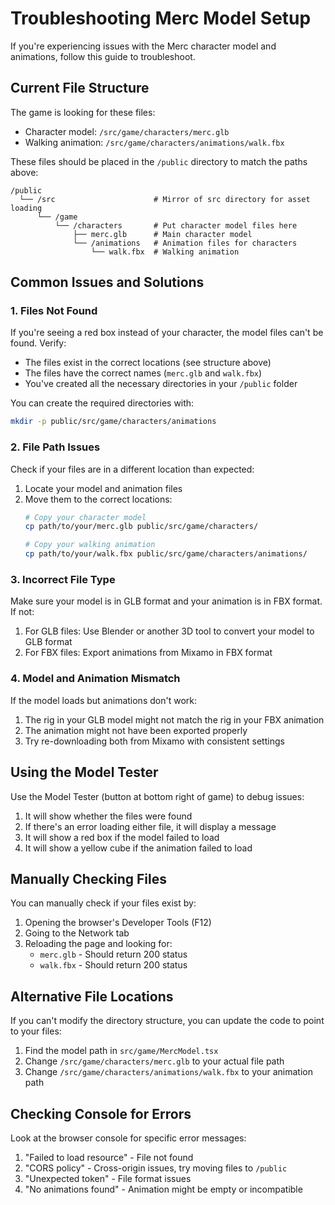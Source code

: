 # Troubleshooting Merc Model Setup

If you're experiencing issues with the Merc character model and animations, follow this guide to troubleshoot.

## Current File Structure

The game is looking for these files:

- Character model: `/src/game/characters/merc.glb`
- Walking animation: `/src/game/characters/animations/walk.fbx`

These files should be placed in the `/public` directory to match the paths above:

```
/public
  └── /src                      # Mirror of src directory for asset loading
      └── /game
          └── /characters       # Put character model files here
              ├── merc.glb      # Main character model
              └── /animations   # Animation files for characters
                  └── walk.fbx  # Walking animation
```

## Common Issues and Solutions

### 1. Files Not Found

If you're seeing a red box instead of your character, the model files can't be found. Verify:

- The files exist in the correct locations (see structure above)
- The files have the correct names (`merc.glb` and `walk.fbx`)
- You've created all the necessary directories in your `/public` folder

You can create the required directories with:

```bash
mkdir -p public/src/game/characters/animations
```

### 2. File Path Issues

Check if your files are in a different location than expected:

1. Locate your model and animation files
2. Move them to the correct locations:
   ```bash
   # Copy your character model
   cp path/to/your/merc.glb public/src/game/characters/
   
   # Copy your walking animation
   cp path/to/your/walk.fbx public/src/game/characters/animations/
   ```

### 3. Incorrect File Type

Make sure your model is in GLB format and your animation is in FBX format. If not:

1. For GLB files: Use Blender or another 3D tool to convert your model to GLB format
2. For FBX files: Export animations from Mixamo in FBX format

### 4. Model and Animation Mismatch

If the model loads but animations don't work:

1. The rig in your GLB model might not match the rig in your FBX animation
2. The animation might not have been exported properly
3. Try re-downloading both from Mixamo with consistent settings

## Using the Model Tester

Use the Model Tester (button at bottom right of game) to debug issues:

1. It will show whether the files were found
2. If there's an error loading either file, it will display a message
3. It will show a red box if the model failed to load
4. It will show a yellow cube if the animation failed to load

## Manually Checking Files

You can manually check if your files exist by:

1. Opening the browser's Developer Tools (F12)
2. Going to the Network tab
3. Reloading the page and looking for:
   - `merc.glb` - Should return 200 status
   - `walk.fbx` - Should return 200 status

## Alternative File Locations

If you can't modify the directory structure, you can update the code to point to your files:

1. Find the model path in `src/game/MercModel.tsx`
2. Change `/src/game/characters/merc.glb` to your actual file path
3. Change `/src/game/characters/animations/walk.fbx` to your animation path

## Checking Console for Errors

Look at the browser console for specific error messages:

1. "Failed to load resource" - File not found
2. "CORS policy" - Cross-origin issues, try moving files to `/public`
3. "Unexpected token" - File format issues
4. "No animations found" - Animation might be empty or incompatible 